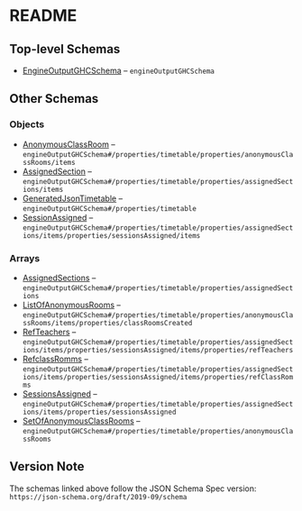 # README

## Top-level Schemas

-   [EngineOutputGHCSchema](./ghcoutput.md "Schema document to format in Json the timetable generated by PenalaraGHC") – `engineOutputGHCSchema`

## Other Schemas

### Objects

-   [AnonymousClassRoom](./ghcoutput-properties-generatedjsontimetable-properties-setofanonymousclassrooms-anonymousclassroom.md "Object with anonymous classrooms created in a set of classrooms") – `engineOutputGHCSchema#/properties/timetable/properties/anonymousClassRooms/items`
-   [AssignedSection](./ghcoutput-properties-generatedjsontimetable-properties-assignedsections-assignedsection.md "Section with one or more session (or on call hours) assigned") – `engineOutputGHCSchema#/properties/timetable/properties/assignedSections/items`
-   [GeneratedJsonTimetable](./ghcoutput-properties-generatedjsontimetable.md "Object with the specification of the resolved schedule") – `engineOutputGHCSchema#/properties/timetable`
-   [SessionAssigned](./ghcoutput-properties-generatedjsontimetable-properties-assignedsections-assignedsection-properties-sessionsassigned-sessionassigned.md "Session, or on call hour, assigned in the timetable") – `engineOutputGHCSchema#/properties/timetable/properties/assignedSections/items/properties/sessionsAssigned/items`

### Arrays

-   [AssignedSections](./ghcoutput-properties-generatedjsontimetable-properties-assignedsections.md "List of sections assigned in the Timetable") – `engineOutputGHCSchema#/properties/timetable/properties/assignedSections`
-   [ListOfAnonymousRooms](./ghcoutput-properties-generatedjsontimetable-properties-setofanonymousclassrooms-anonymousclassroom-properties-listofanonymousrooms.md "List of anonymous classroom created in one set of classrooms") – `engineOutputGHCSchema#/properties/timetable/properties/anonymousClassRooms/items/properties/classRoomsCreated`
-   [RefTeachers](./ghcoutput-properties-generatedjsontimetable-properties-assignedsections-assignedsection-properties-sessionsassigned-sessionassigned-properties-refteachers.md "List of teachers assigned to the session") – `engineOutputGHCSchema#/properties/timetable/properties/assignedSections/items/properties/sessionsAssigned/items/properties/refTeachers`
-   [RefclassRomms](./ghcoutput-properties-generatedjsontimetable-properties-assignedsections-assignedsection-properties-sessionsassigned-sessionassigned-properties-refclassromms.md "List of classrooms assigned to teach the session") – `engineOutputGHCSchema#/properties/timetable/properties/assignedSections/items/properties/sessionsAssigned/items/properties/refClassRomms`
-   [SessionsAssigned](./ghcoutput-properties-generatedjsontimetable-properties-assignedsections-assignedsection-properties-sessionsassigned.md "List of, session and on call hours, assigned at the section") – `engineOutputGHCSchema#/properties/timetable/properties/assignedSections/items/properties/sessionsAssigned`
-   [SetOfAnonymousClassRooms](./ghcoutput-properties-generatedjsontimetable-properties-setofanonymousclassrooms.md "Collection with anonymous classrooms made by the engine") – `engineOutputGHCSchema#/properties/timetable/properties/anonymousClassRooms`

## Version Note

The schemas linked above follow the JSON Schema Spec version: `https://json-schema.org/draft/2019-09/schema`

